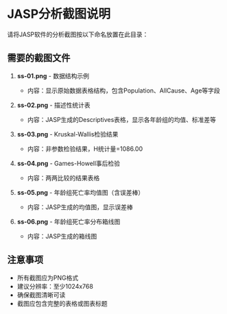 # JASP分析截图说明

请将JASP软件的分析截图按以下命名放置在此目录：

## 需要的截图文件

1. **ss-01.png** - 数据结构示例
   - 内容：显示原始数据表格结构，包含Population、AllCause、Age等字段

2. **ss-02.png** - 描述性统计表
   - 内容：JASP生成的Descriptives表格，显示各年龄组的均值、标准差等

3. **ss-03.png** - Kruskal-Wallis检验结果
   - 内容：非参数检验结果，H统计量=1086.00

4. **ss-04.png** - Games-Howell事后检验
   - 内容：两两比较的结果表格

5. **ss-05.png** - 年龄组死亡率均值图（含误差棒）
   - 内容：JASP生成的均值图，显示误差棒

6. **ss-06.png** - 年龄组死亡率分布箱线图
   - 内容：JASP生成的箱线图

## 注意事项

- 所有截图应为PNG格式
- 建议分辨率：至少1024x768
- 确保截图清晰可读
- 截图应包含完整的表格或图表标题